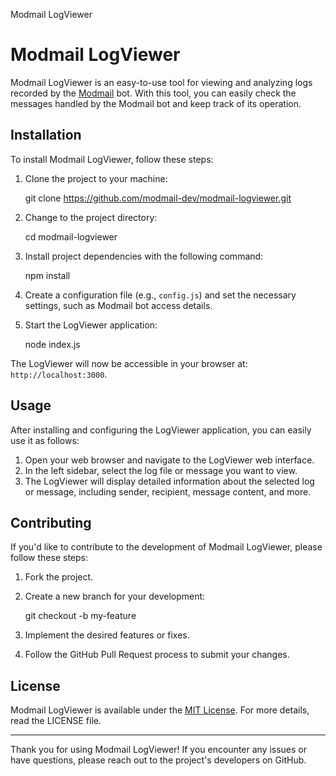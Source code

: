  Modmail LogViewer

Modmail LogViewer
=================

Modmail LogViewer is an easy-to-use tool for viewing and analyzing logs recorded by the [Modmail](https://github.com/modmail-dev/modmail) bot. With this tool, you can easily check the messages handled by the Modmail bot and keep track of its operation.

Installation
------------

To install Modmail LogViewer, follow these steps:

1.  Clone the project to your machine:

    git clone https://github.com/modmail-dev/modmail-logviewer.git
    

2.  Change to the project directory:

    cd modmail-logviewer
    

3.  Install project dependencies with the following command:

    npm install
    

4.  Create a configuration file (e.g., `config.js`) and set the necessary settings, such as Modmail bot access details.

5.  Start the LogViewer application:

    node index.js
    

The LogViewer will now be accessible in your browser at: `http://localhost:3000`.

Usage
-----

After installing and configuring the LogViewer application, you can easily use it as follows:

1.  Open your web browser and navigate to the LogViewer web interface.
2.  In the left sidebar, select the log file or message you want to view.
3.  The LogViewer will display detailed information about the selected log or message, including sender, recipient, message content, and more.

Contributing
------------

If you'd like to contribute to the development of Modmail LogViewer, please follow these steps:

1.  Fork the project.
2.  Create a new branch for your development:

    git checkout -b my-feature
    

3.  Implement the desired features or fixes.
4.  Follow the GitHub Pull Request process to submit your changes.

License
-------

Modmail LogViewer is available under the [MIT License](LICENSE). For more details, read the LICENSE file.

* * *

Thank you for using Modmail LogViewer! If you encounter any issues or have questions, please reach out to the project's developers on GitHub.